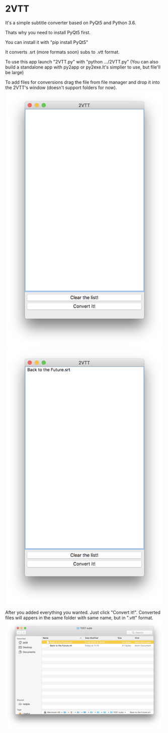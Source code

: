# 2VTT
It's a simple subtitle converter based on PyQt5 and Python 3.6. 

Thats why you need to install PyQt5 first.

You can install it with "pip install PyQt5"

It converts .srt (more formats soon) subs to .vtt format.

To use this app launch "2VTT.py" with "python .../2VTT.py" 
(You can also build a standalone app with py2app or py2exe.It's simplier to use, but file'll be large)

To add files for conversions drag the file from file manager and drop it into the 2VTT's window (doesn't support folders for now).
![alt text](https://raw.githubusercontent.com/je09/2VTT/master/screenshots/Screen%20Shot%202018-02-19%20at%2011.14.38.png)
![alt text](https://raw.githubusercontent.com/je09/2VTT/master/screenshots/Screen%20Shot%202018-02-19%20at%2011.15.47.png)

After you added everything you wanted. Just click "Convert it!".
Converted files will appers in the same folder with same name, but in ".vtt" format.
![alt text](https://raw.githubusercontent.com/je09/2VTT/master/screenshots/Screen%20Shot%202018-02-19%20at%2011.15.54.png)
